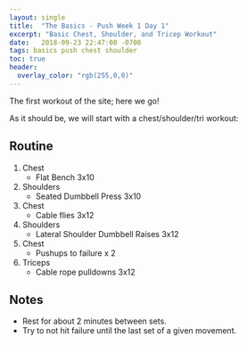 ```yaml
---
layout: single
title:  "The Basics - Push Week 1 Day 1"
excerpt: "Basic Chest, Shoulder, and Tricep Workout"
date:   2018-09-23 22:47:00 -0700
tags: basics push chest shoulder
toc: true
header:
  overlay_color: "rgb(255,0,0)"
---
```

The first workout of the site; here we go!

As it should be, we will start with a chest/shoulder/tri workout:

## Routine 

1. Chest
	- Flat Bench 3x10
2. Shoulders
	- Seated Dumbbell Press 3x10
3. Chest
	- Cable flies 3x12
4. Shoulders
	- Lateral Shoulder Dumbbell Raises 3x12
5. Chest
	- Pushups to failure x 2
6. Triceps
	- Cable rope pulldowns 3x12

## Notes

- Rest for about 2 minutes between sets.
- Try to not hit failure until the last set of a given movement. 

